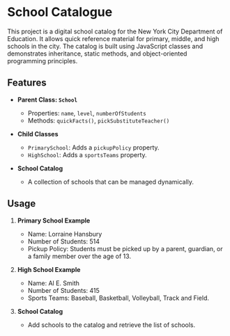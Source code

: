 # School Catalogue

This project is a digital school catalog for the New York City Department of Education. It allows quick reference material for primary, middle, and high schools in the city. The catalog is built using JavaScript classes and demonstrates inheritance, static methods, and object-oriented programming principles.

## Features

- **Parent Class: `School`**
  - Properties: `name`, `level`, `numberOfStudents`
  - Methods: `quickFacts()`, `pickSubstituteTeacher()`

- **Child Classes**
  - `PrimarySchool`: Adds a `pickupPolicy` property.
  - `HighSchool`: Adds a `sportsTeams` property.

- **School Catalog**
  - A collection of schools that can be managed dynamically.

## Usage

1. **Primary School Example**
   - Name: Lorraine Hansbury
   - Number of Students: 514
   - Pickup Policy: Students must be picked up by a parent, guardian, or a family member over the age of 13.

2. **High School Example**
   - Name: Al E. Smith
   - Number of Students: 415
   - Sports Teams: Baseball, Basketball, Volleyball, Track and Field.

3. **School Catalog**
   - Add schools to the catalog and retrieve the list of schools.




